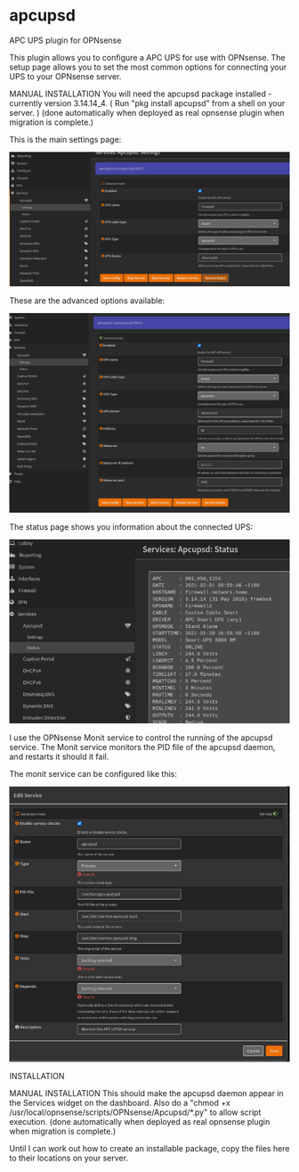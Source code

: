 # apcupsd
APC UPS plugin for OPNsense

This plugin allows you to configure a APC UPS for use with OPNsense. The setup page allows you to set the most common options for connecting your UPS to your OPNsense server.

MANUAL INSTALLATION
You will need the apcupsd package installed - currently version 3.14.14_4. ( Run "pkg install apcupsd" from a shell on your server. )
(done automatically when deployed as real opnsense plugin when migration is complete.)


This is the main settings page:

![apcupsd settings](https://github.com/Gibbon99/apcupsd/blob/master/Docs/apcupsd_settings.png?raw=true)

These are the advanced options available:

![apcupsd advanced settings](https://github.com/Gibbon99/apcupsd/blob/master/Docs/apcupsd_adv.png?raw=true)

The status page shows you information about the connected UPS:

![UPS Status](https://github.com/Gibbon99/apcupsd/blob/master/Docs/apcupsd_status.png?raw=true)



I use the OPNsense Monit service to control the running of the apcupsd service.  The Monit service monitors the PID file of the apcupsd daemon, and restarts it should it fail.

The monit service can be configured like this:

![Monit service config](https://github.com/Gibbon99/apcupsd/blob/master/Docs/monit_apc.png)

INSTALLATION

MANUAL INSTALLATION
This should make the apcupsd daemon appear in the Services widget on the dashboard.
Also do a "chmod +x /usr/local/opnsense/scripts/OPNsense/Apcupsd/*.py" to allow script execution.
(done automatically when deployed as real opnsense plugin when migration is complete.)

Until I can work out how to create an installable package, copy the files here to their locations on your server.